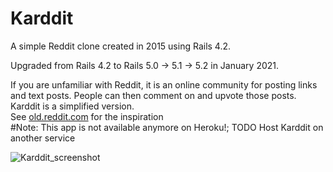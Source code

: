 # Karddit

A simple Reddit clone
created in 2015 using Rails 4.2.

Upgraded from Rails 4.2 to Rails 5.0 -> 5.1 -> 5.2 in January 2021.

If you are unfamiliar with Reddit, it is an online community for posting links and text posts. People can then comment on and upvote those posts.
Karddit is a simplified version.\
See [old.reddit.com](https://old.reddit.com) for the inspiration\
#Note: This app is not available anymore on Heroku!; TODO Host Karddit on another service

![Karddit_screenshot](https://user-images.githubusercontent.com/2192560/195074953-c7954820-3ebb-4a5d-8255-53d211225633.png)
